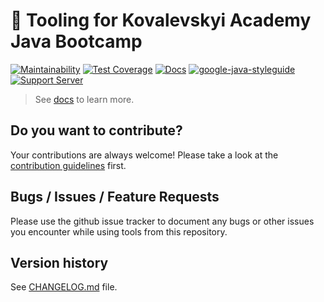 # 🧰 Tooling for Kovalevskyi Academy Java Bootcamp

[![Maintainability](https://api.codeclimate.com/v1/badges/2812fae0b6315fd3a410/maintainability)](https://codeclimate.com/github/straybro/KovalevskyiAcademyTooling/maintainability)
[![Test Coverage](https://api.codeclimate.com/v1/badges/2812fae0b6315fd3a410/test_coverage)](https://codeclimate.com/github/straybro/KovalevskyiAcademyTooling/test_coverage)
[![Docs](https://github.com/straybro/KovalevskyiAcademyTooling/workflows/Deploy%20documentation/badge.svg)](https://straybro.github.io/KovalevskyiAcademyTooling/)
[![google-java-styleguide](https://img.shields.io/badge/style-guide-orange.svg)](https://google.github.io/styleguide/javaguide.html)
[![Support Server](https://img.shields.io/discord/785728667241807903.svg?label=Kovalevskyi%20Academy%20Discord&logo=Discord&colorB=7289da&style=flat-square)](https://bit.ly/2K6XQQ2)
> See [docs](https://straybro.github.io/KovalevskyiAcademyTooling/) to learn more.

## Do you want to contribute?

Your contributions are always welcome! Please take a look at the [contribution guidelines](https://github.com/straybro/KovalevskyiAcademyTooling/blob/main/CONTRIBUTING.md) first.

## Bugs / Issues / Feature Requests

Please use the github issue tracker to document any bugs or other issues you
encounter while using tools from this repository.

## Version history

See [CHANGELOG.md](https://github.com/straybro/KovalevskyiAcademyTooling/blob/main/CHANGELOG.md) file.
